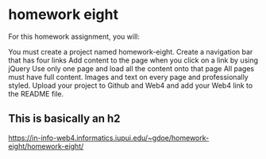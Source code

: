 # homework eight

For this homework assignment, you will:

You must create a project named homework-eight.
Create a navigation bar that has four links
Add content to the page when you click on a link by using jQuery
Use only one page and load all the content onto that page
All pages must have full content. Images and text on every page and professionally styled.
Upload your project to Github and Web4 and add your Web4 link to the README file.

## This is basically an h2

https://in-info-web4.informatics.iupui.edu/~gdoe/homework-eight/homework-eight/
